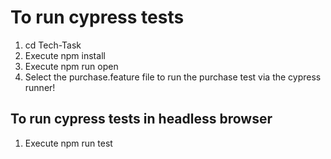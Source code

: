 # To run cypress tests

1. cd Tech-Task
2. Execute npm install
3. Execute npm run open
4. Select the purchase.feature file to run the purchase test via the cypress runner!

## To run cypress tests in headless browser
1. Execute  npm run test
